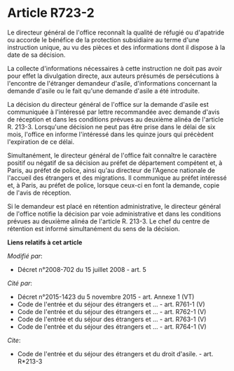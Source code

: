 # Article R723-2

Le directeur général de l'office reconnaît la qualité de réfugié ou d'apatride ou accorde le bénéfice de la protection
subsidiaire au terme d'une instruction unique, au vu des pièces et des informations dont il dispose à la date de sa
décision. 

La collecte d'informations nécessaires à cette instruction ne doit pas avoir pour effet la divulgation directe, aux auteurs
présumés de persécutions à l'encontre de l'étranger demandeur d'asile, d'informations concernant la demande d'asile ou le
fait qu'une demande d'asile a été introduite. 

La décision du directeur général de l'office sur la demande d'asile est communiquée à l'intéressé par lettre recommandée avec
demande d'avis de réception et dans les conditions prévues au deuxième alinéa de l'article R. 213-3. Lorsqu'une décision ne
peut pas être prise dans le délai de six mois, l'office en informe l'intéressé dans les quinze jours qui précèdent
l'expiration de ce délai. 

Simultanément, le directeur général de l'office fait connaître le caractère positif ou négatif de sa décision au préfet de
département compétent et, à Paris, au préfet de police, ainsi qu'au directeur de l'Agence nationale de l'accueil des
étrangers et des migrations. Il communique au préfet intéressé et, à Paris, au préfet de police, lorsque ceux-ci en font la
demande, copie de l'avis de réception. 

Si le demandeur est placé en rétention administrative, le directeur général de l'office notifie la décision par voie
administrative et dans les conditions prévues au deuxième alinéa de l'article R. 213-3. Le chef du centre de rétention est
informé simultanément du sens de la décision.

**Liens relatifs à cet article**

_Modifié par_:

  - Décret n°2008-702 du 15 juillet 2008 - art. 5

_Cité par_:

  - Décret n°2015-1423 du 5 novembre 2015 - art. Annexe 1 (VT)
  - Code de l'entrée et du séjour des étrangers et ... - art. R761-1 (V)
  - Code de l'entrée et du séjour des étrangers et ... - art. R762-1 (V)
  - Code de l'entrée et du séjour des étrangers et ... - art. R763-1 (V)
  - Code de l'entrée et du séjour des étrangers et ... - art. R764-1 (V)

_Cite_:

  - Code de l'entrée et du séjour des étrangers et du droit d'asile. - art. R*213-3
